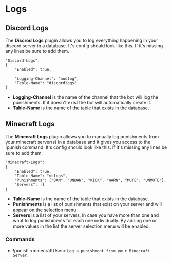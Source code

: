 # Logs

## Discord Logs

The **Discrod Logs** plugin allows you to log everything happening in your discord server in a database. It's config should look like this. If it's missing any lines be sure to add them.

```
"Discord-Logs":
{
    "Enabled": true,
    
    "Logging-Channel": "modlog",
    "Table-Name": "discordlogs"
}
```

- **Logging-Channel** is the name of the channel that the bot will log the punishments. If it doesn't exist the bot will automatically create it.
- **Table-Name** is the name of the table that exists in the database.

## Minecraft Logs

The **Minecraft Logs** plugin allows you to manually log punishments from your minecraft server(s) in a database and it gives you access to the !punish command. It's config should look like this. If it's missing any lines be sure to add them.

```
"Minecraft-Logs":
{
    "Enabled": true,
    "Table-Name": "mclogs",
    "Punishments": ["BAN", "UNBAN", "KICK", "WARN", "MUTE", "UNMUTE"],
    "Servers": []
}
```

- **Table-Name** is the name of the table that exists in the database.
- **Punishments** is a list of punishments that exist on your server and will appear on the selection menu.
- **Servers** is a list of your servers, in case you have more than one and want to log punishments for each one individually. By adding one or more values in the list the server selection menu will be enabled. 

### Commands

- !punish &lt;minecraftUser&gt; `Log a punishment from your Minecraft Server.`